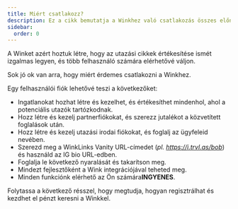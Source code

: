 ```yaml
---
title: Miért csatlakozz?
description: Ez a cikk bemutatja a Winkhez való csatlakozás összes előnyét.
sidebar:
  order: 0
---
```

A Winket azért hoztuk létre, hogy az utazási cikkek értékesítése ismét izgalmas legyen, és több felhasználó számára elérhetővé váljon.

Sok jó ok van arra, hogy miért érdemes csatlakozni a Winkhez.

Egy felhasználói fiók lehetővé teszi a következőket:

* Ingatlanokat hozhat létre és kezelhet, és értékesíthet mindenhol, ahol a potenciális utazók tartózkodnak.
* Hozz létre és kezelj partnerfiókokat, és szerezz jutalékot a közvetített foglalások után.
* Hozz létre és kezelj utazási irodai fiókokat, és foglalj az ügyfeleid nevében.
* Szerezd meg a WinkLinks Vanity URL-címedet (*pl. https://i.trvl.as/bob*) és használd az IG bio URL-edben.
* Foglalja le következő nyaralását és takarítson meg.
* Mindezt fejlesztőként a Wink integrációjával teheted meg.
* Minden funkciónk elérhető az Ön számára**INGYENES**.

Folytassa a következő résszel, hogy megtudja, hogyan regisztrálhat és kezdhet el pénzt keresni a Winkkel.

